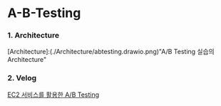 # A-B-Testing

### 1. Architecture

[Architecture]:(./Architecture/abtesting.drawio.png)"A/B Testing 실습의 Architecture"

### 2. Velog

[EC2 서비스를 활용한 A/B Testing](https://github.com/JeongAnNa/A-B-Testing)